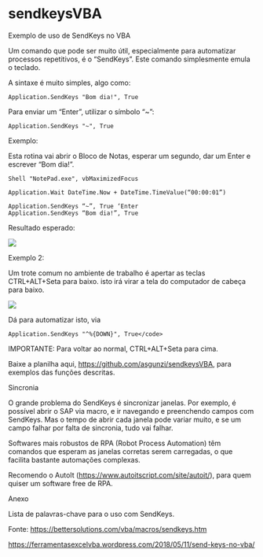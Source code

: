 # sendkeysVBA

Exemplo de uso de SendKeys no VBA


Um comando que pode ser muito útil, especialmente para automatizar processos repetitivos, é o “SendKeys”. Este comando simplesmente emula o teclado.

A sintaxe é muito simples, algo como:

```vba
Application.SendKeys "Bom dia!", True
```

Para enviar um “Enter”, utilizar o símbolo “~”:

```vba
Application.SendKeys "~", True
```
 

 

Exemplo:

Esta rotina vai abrir o Bloco de Notas, esperar um segundo, dar um Enter e escrever “Bom dia!”.

```vba
Shell "NotePad.exe", vbMaximizedFocus

Application.Wait DateTime.Now + DateTime.TimeValue(“00:00:01”)

Application.SendKeys “~”, True ‘Enter
Application.SendKeys “Bom dia!”, True
```


Resultado esperado:

![](https://ferramentasexcelvba.files.wordpress.com/2018/05/resultadosend01.jpg)

 

Exemplo 2:

Um trote comum no ambiente de trabalho é apertar as teclas CTRL+ALT+Seta para baixo. isto irá virar a tela do computador de cabeça para baixo.

![](https://ferramentasexcelvba.files.wordpress.com/2018/05/inverso.jpg)

Dá para automatizar isto, via

```vba
Application.SendKeys "^%{DOWN}", True</code>
```

IMPORTANTE: Para voltar ao normal, CTRL+ALT+Seta para cima.

Baixe a planilha aqui, https://github.com/asgunzi/sendkeysVBA, para exemplos das funções descritas.

 

Sincronia

O grande problema do SendKeys é sincronizar janelas. Por exemplo, é possível abrir o SAP via macro, e ir navegando e preenchendo campos com SendKeys. Mas o tempo de abrir cada janela pode variar muito, e se um campo falhar por falta de sincronia, tudo vai falhar.

Softwares mais robustos de RPA (Robot Process Automation) têm comandos que esperam as janelas corretas serem carregadas, o que facilita bastante automações complexas.

Recomendo o AutoIt (https://www.autoitscript.com/site/autoit/), para quem quiser um software free de RPA.

 

Anexo

Lista de palavras-chave para o uso com SendKeys.

Fonte: https://bettersolutions.com/vba/macros/sendkeys.htm


https://ferramentasexcelvba.wordpress.com/2018/05/11/send-keys-no-vba/

